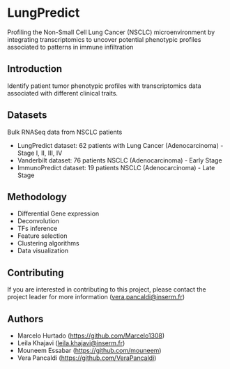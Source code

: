 # LungPredict 

Profiling the Non-Small Cell Lung Cancer (NSCLC) microenvironment by integrating transcriptomics to uncover potential  phenotypic profiles associated to patterns in immune infiltration

## Introduction
Identify patient tumor phenotypic profiles with transcriptomics data associated with different clinical traits. 

## Datasets 
Bulk RNASeq data from NSCLC patients 
- LungPredict dataset: 62 patients with Lung Cancer (Adenocarcinoma) - Stage I, II, III, IV
- Vanderbilt dataset: 76 patients NSCLC (Adenocarcinoma) - Early Stage
- ImmunoPredict dataset: 19 patients NSCLC (Adenocarcinoma) - Late Stage

## Methodology
- Differential Gene expression
- Deconvolution
- TFs inference
- Feature selection
- Clustering algorithms
- Data visualization


## Contributing
If you are interested in contributing to this project, please contact the project leader for more information (vera.pancaldi@inserm.fr)

## Authors
- Marcelo Hurtado (https://github.com/Marcelo1308)
- Leila Khajavi (leila.khajavi@inserm.fr)
- Mouneem Essabar (https://github.com/mouneem)
- Vera Pancaldi (https://github.com/VeraPancaldi)


